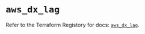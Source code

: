 # `aws_dx_lag`

Refer to the Terraform Registory for docs: [`aws_dx_lag`](https://registry.terraform.io/providers/hashicorp/aws/4.66.1/docs/resources/dx_lag).
